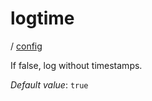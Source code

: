 # logtime

/ [config](reference/server-config/index.md) 

If false, log without timestamps.

*Default value*: `true`
